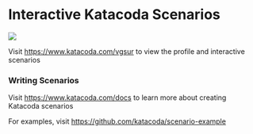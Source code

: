 # Interactive Katacoda Scenarios

[![](http://shields.katacoda.com/katacoda/vgsur/count.svg)](https://www.katacoda.com/vgsur "Get your profile on Katacoda.com")

Visit https://www.katacoda.com/vgsur to view the profile and interactive scenarios

### Writing Scenarios
Visit https://www.katacoda.com/docs to learn more about creating Katacoda scenarios

For examples, visit https://github.com/katacoda/scenario-example

